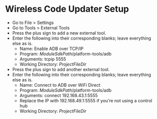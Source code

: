 # Wireless Code Updater Setup
* Go to File > Settings
* Go to Tools > External Tools
* Press the plus sign to add a new external tool.
* Enter the following into their corresponding blanks; leave everything else as is.
  * Name: Enable ADB over TCP/IP
  * Program: $ModuleSdkPath$/platform-tools/adb
  * Arguments: tcpip 5555
  * Working Directory: $ProjectFileDir$
* Press the plus sign to add another external tool.
* Enter the following into their corresponding blanks; leave everything else as is.
  * Name: Connect to ADB over WiFi Direct
  * Program: $ModuleSdkPath$/platform-tools/adb
  * Arguments: connect 192.168.43.1:5555
  * Replace the IP with 192.168.49.1:5555 if you’re not using a control hub
  * Working Directory: $ProjectFileDir$
